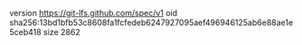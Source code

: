 version https://git-lfs.github.com/spec/v1
oid sha256:13bd1bfb53c8608fa1fcfedeb6247927095aef496946125ab6e88ae1e5ceb418
size 2862
